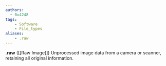 ```yaml
---
authors:
  - 0x4248
tags:
    - Software
    - File_types
aliases:
    - .raw
---
```

**.raw** ([[Raw Image]]) Unprocessed image data from a camera or scanner, retaining all original information.

